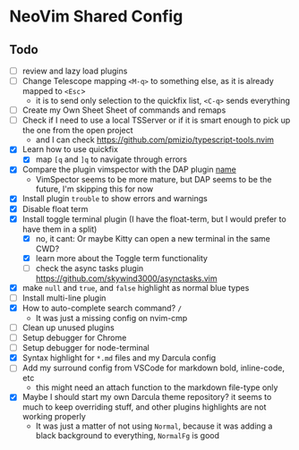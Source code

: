 # NeoVim Shared Config

## Todo

-   [ ] review and lazy load plugins
-   [ ] Change Telescope mapping `<M-q>` to something else, as it is already mapped to `<Esc`>
    -   it is to send only selection to the quickfix list, `<C-q>` sends everything
-   [ ] Create my Own Sheet Sheet of commands and remaps
-   [ ] Check if I need to use a local TSServer or if it is smart enough to pick up the one from the open project
    -   and I can check https://github.com/pmizio/typescript-tools.nvim
-   [x] Learn how to use quickfix
    -   [x] map `[q` and `]q` to navigate through errors
-   [x] Compare the plugin vimspector with the DAP plugin [name](https://github.com/puremourning/vimspector)
    -   VimSpector seems to be more mature, but DAP seems to be the future, I'm skipping this for now
-   [x] Install plugin `trouble` to show errors and warnings
-   [x] Disable float term
-   [x] Install toggle terminal plugin (I have the float-term, but I would prefer to have them in a split)
    -   [x] no, it cant: Or maybe Kitty can open a new terminal in the same CWD?
    -   [x] learn more about the Toggle term functionality
    -   [ ] check the async tasks plugin https://github.com/skywind3000/asynctasks.vim
-   [x] make `null` and `true`, and `false` highlight as normal blue types
-   [ ] Install multi-line plugin
-   [x] How to auto-complete search command? `/ `
    -   It was just a missing config on nvim-cmp
-   [ ] Clean up unused plugins
-   [ ] Setup debugger for Chrome
-   [ ] Setup debugger for node-terminal
-   [x] Syntax highlight for `*.md` files and my Darcula config
-   [ ] Add my surround config from VSCode for markdown bold, inline-code, etc
    -   this might need an attach function to the markdown file-type only
-   [x] Maybe I should start my own Darcula theme repository? it seems to much to keep overriding stuff, and other plugins highlights are not working properly
    -   It was just a matter of not using `Normal`, because it was adding a black background to everything, `NormalFg` is good
